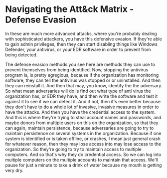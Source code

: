 # Navigating the Att\&ck Matrix - Defense Evasion

In these are much more advanced attacks, where you're probably dealing with sophisticated attackers, you have this defensive evasion. If they're able to gain admin privileges, then they can start disabling things like Windows Defender, your antivirus, or your EDR software in order to prevent from being detected.&#x20;

The defense evasion methods you see here are methods they can use to prevent themselves from being identified. Now, stopping the antivirus program is, is pretty egregious, because if the organization has monitoring software, they can tell the antivirus was stopped or or uninstalled. And then they can reinstall it. And then that may, you know, identify the the adversary. So what mean adversaries will do is find out what type of anti virus the organization has, or EDR they have, and then write the software and test it against it to see if we can detect it. And if not, then it's even better because they don't have to do a whole lot of invasive, invasive measures in order to have the attacks. And then you have the credential access to the system. And this is where they're trying to steal account names and passwords, and maybe donors from multiple users on this on the organization, so that they can again, maintain persistence, because adversaries are going to try to maintain persistence on several systems in the organization. Because if one system is identified or is taken offline, or crashes, I mean just general crash for whatever reason, then they may lose access into may lose access to the organization. So they're going to try to maintain access to multiple computers. And so that's why they do credential access. So we can log into multiple computers on the multiple accounts to maintain that access. We'll pause for just a minute to take a drink of water because my mouth is getting very dry.
